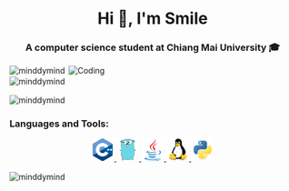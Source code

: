 <h1 align="center">Hi 👋, I'm Smile</h1>
<h3 align="center">A computer science student at Chiang Mai University 🎓</h3>
<img align="right" alt="Coding" width="400" src="https://64.media.tumblr.com/c70e8fcdf61a132a873f99db163896a2/tumblr_o48ggtdpJA1sfmahro1_400.gifv">
<p><img align="left" src="https://github-readme-stats.vercel.app/api/top-langs?username=minddymind&show_icons=true&locale=en&layout=compact" alt="minddymind" /></p>

<p>&nbsp;<img align="center" src="https://github-readme-stats.vercel.app/api?username=minddymind&show_icons=true&locale=en" alt="minddymind" /></p>

<p><img align="center" src="https://github-readme-streak-stats.herokuapp.com/?user=minddymind&" alt="minddymind" /></p>
<h3 align="left">Languages and Tools:</h3>
<p align="center"> <a href="https://www.w3schools.com/cpp/" target="_blank" rel="noreferrer"> 
<img src="https://raw.githubusercontent.com/devicons/devicon/master/icons/cplusplus/cplusplus-original.svg" alt="cplusplus" width="40" height="40"/> </a> <a href="https://golang.org" target="_blank" rel="noreferrer"> 
<img src="https://raw.githubusercontent.com/devicons/devicon/master/icons/go/go-original.svg" alt="go" width="40" height="40"/> </a> <a href="https://www.java.com" target="_blank" rel="noreferrer"> 
<img src="https://raw.githubusercontent.com/devicons/devicon/master/icons/java/java-original.svg" alt="java" width="40" height="40"/> </a> <a href="https://www.linux.org/" target="_blank" rel="noreferrer"> 
<img src="https://raw.githubusercontent.com/devicons/devicon/master/icons/linux/linux-original.svg" alt="linux" width="40" height="40"/> </a> <a href="https://www.python.org" target="_blank" rel="noreferrer"> 
<img src="https://raw.githubusercontent.com/devicons/devicon/master/icons/python/python-original.svg" alt="python" width="40" height="40"/> </a> 
</p>

<p><img align="center" src="https://github-readme-streak-stats.herokuapp.com/?user=minddymind&" alt="minddymind" /></p>




